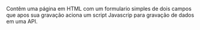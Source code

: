 Contêm uma página em HTML com um formulario simples de dois campos que apos sua gravação aciona um script Javascrip para gravação de dados em uma API.
